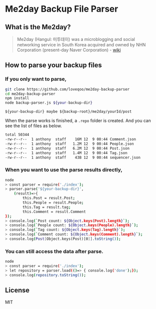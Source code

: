 # Me2day Backup File Parser

## What is the Me2day?
> Me2day (Hangul: 미투데이) was a microblogging and social networking service in South Korea acquired and owned by NHN Corporation (present-day Naver Corporation)
\- [wiki](https://en.wikipedia.org/wiki/Me2day)

## How to parse your backup files
### If you only want to parse,
```sh
git clone https://github.com/loveqoo/me2day-backup-parser
cd me2day-backup-parser
npm install
node backup-parser.js ${your-backup-dir}
```
`${your-backup-dir} maybe ${backup-root}/me2day/yourId/post`

When the parse works is finished, a `.repo` folder is created.
And you can see the list of files as below.
```bash
total 50344
-rw-r--r--  1 anthony  staff    16M 12  9 00:44 Comment.json
-rw-r--r--  1 anthony  staff   1.2M 12  9 00:44 People.json
-rw-r--r--  1 anthony  staff   6.2M 12  9 00:44 Post.json
-rw-r--r--  1 anthony  staff   1.4M 12  9 00:44 Tag.json
-rw-r--r--  1 anthony  staff    43B 12  9 00:44 sequencer.json
```
### When you want to use the parse results directly,
```sh
node
> const parser = require('./index');
> parser.parse('${your-backup-dir}', 
    (result)=>{ 
        this.Post = result.Post; 
        this.People = result.People; 
        this.Tag = result.tag; 
        this.Comment = result.Comment
});
> console.log(`Post count: ${Object.keys(Post).length}`);
> console.log(`People count: ${Object.keys(People).length}`);
> console.log(`Tag count: ${Object.keys(Tag).length}`);
> console.log(`Comment count: ${Object.keys(Comment).length}`);
> console.log(Post[Object.keys(Post)[0]].toString());
```
### You can still access the data after parse.
```sh
node
> const parser = require('./index');
> let repository = parser.load(()=> { console.log('done');});
> console.log(repository.toString());
```
## License
MIT